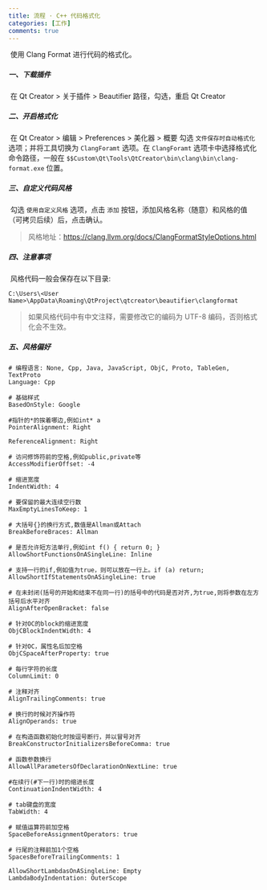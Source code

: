 ```yaml
---
title: 流程 · C++ 代码格式化
categories: [工作]
comments: true
---
```


​	使用 Clang Format 进行代码的格式化。

##### 一、下载插件

​	在 Qt Creator > 关于插件 > Beautifier 路径，勾选，重启 Qt Creator

##### 二、开启格式化

​	在 Qt Creator > 编辑 > Preferences > 美化器 > 概要 勾选 `文件保存时自动格式化` 选项；并将工具切换为 `ClangForamt` 选项。在 `ClangForamt` 选项卡中选择格式化命令路径，一般在 `$$Custom\Qt\Tools\QtCreator\bin\clang\bin\clang-format.exe` 位置。

##### 三、自定义代码风格

​	勾选 `使用自定义风格` 选项，点击 `添加` 按钮，添加风格名称（随意）和风格的值（可拷贝后续）后，点击确认。

> 风格地址：https://clang.llvm.org/docs/ClangFormatStyleOptions.html

##### 四、注意事项

​	风格代码一般会保存在以下目录:

```
C:\Users\<User Name>\AppData\Roaming\QtProject\qtcreator\beautifier\clangformat
```

> 如果风格代码中有中文注释，需要修改它的编码为 UTF-8 编码，否则格式化会不生效。

##### 五、风格偏好

```
# 编程语言: None, Cpp, Java, JavaScript, ObjC, Proto, TableGen, TextProto
Language: Cpp

# 基础样式
BasedOnStyle: Google

#指针的*的挨着哪边,例如int* a
PointerAlignment: Right

ReferenceAlignment: Right

# 访问修饰符前的空格,例如public,private等
AccessModifierOffset: -4

# 缩进宽度
IndentWidth: 4

# 要保留的最大连续空行数
MaxEmptyLinesToKeep: 1

# 大括号{}的换行方式,数值是Allman或Attach
BreakBeforeBraces: Allman

# 是否允许短方法单行,例如int f() { return 0; }
AllowShortFunctionsOnASingleLine: Inline

# 支持一行的if,例如值为true，则可以放在一行上。if (a) return;
AllowShortIfStatementsOnASingleLine: true

# 在未封闭(括号的开始和结束不在同一行)的括号中的代码是否对齐,为true,则将参数在左方括号后水平对齐
AlignAfterOpenBracket: false

# 针对OC的block的缩进宽度
ObjCBlockIndentWidth: 4

# 针对OC，属性名后加空格
ObjCSpaceAfterProperty: true

# 每行字符的长度
ColumnLimit: 0

# 注释对齐
AlignTrailingComments: true

# 换行的时候对齐操作符
AlignOperands: true

# 在构造函数初始化时按逗号断行，并以冒号对齐
BreakConstructorInitializersBeforeComma: true

# 函数参数换行
AllowAllParametersOfDeclarationOnNextLine: true

#在续行(#下一行)时的缩进长度
ContinuationIndentWidth: 4

# tab键盘的宽度
TabWidth: 4

# 赋值运算符前加空格
SpaceBeforeAssignmentOperators: true

# 行尾的注释前加1个空格
SpacesBeforeTrailingComments: 1

AllowShortLambdasOnASingleLine: Empty
LambdaBodyIndentation: OuterScope
```

